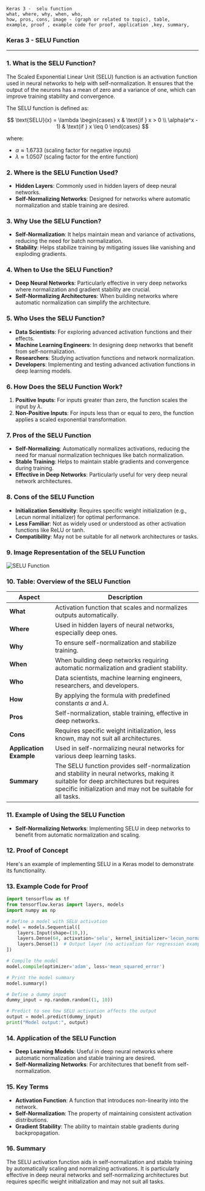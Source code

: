```code
Keras 3 -  selu function
what, where, why, when, who, 
how, pros, cons, image - (graph or related to topic), table,
example, proof , example code for proof, application ,key, summary,
```

<body>
    <script src="https://cdnjs.cloudflare.com/ajax/libs/mathjax/2.7.7/MathJax.js?config=TeX-MML-AM_CHTML" async></script>
    <link rel="stylesheet" href="https://cdnjs.cloudflare.com/ajax/libs/KaTeX/0.15.2/katex.min.css">
    <script src="https://cdnjs.cloudflare.com/ajax/libs/KaTeX/0.15.2/katex.min.js"></script>
    <script src="https://cdnjs.cloudflare.com/ajax/libs/KaTeX/0.15.2/contrib/auto-render.min.js"></script>
    <script>
        document.addEventListener("DOMContentLoaded", function() {
            renderMathInElement(document.body, {
                delimiters: [
                    { left: "$$", right: "$$", display: true },
                    { left: "$", right: "$", display: false }
                ]
            });
        });
    </script>   
</body>

### **Keras 3 - SELU Function**

---

### **1. What is the SELU Function?**
The Scaled Exponential Linear Unit (SELU) function is an activation function used in neural networks to help with self-normalization. It ensures that the output of the neurons has a mean of zero and a variance of one, which can improve training stability and convergence.

The SELU function is defined as:

$$ \text{SELU}(x) = \lambda \begin{cases} 
                          x & \text{if } x > 0 \\
\alpha(e^x - 1) & \text{if } x \leq 0 
\end{cases} $$

where:
- $\alpha \approx 1.6733$ (scaling factor for negative inputs)
- $\lambda \approx 1.0507$ (scaling factor for the entire function)

### **2. Where is the SELU Function Used?**
- **Hidden Layers**: Commonly used in hidden layers of deep neural networks.
- **Self-Normalizing Networks**: Designed for networks where automatic normalization and stable training are desired.

### **3. Why Use the SELU Function?**
- **Self-Normalization**: It helps maintain mean and variance of activations, reducing the need for batch normalization.
- **Stability**: Helps stabilize training by mitigating issues like vanishing and exploding gradients.

### **4. When to Use the SELU Function?**
- **Deep Neural Networks**: Particularly effective in very deep networks where normalization and gradient stability are crucial.
- **Self-Normalizing Architectures**: When building networks where automatic normalization can simplify the architecture.

### **5. Who Uses the SELU Function?**
- **Data Scientists**: For exploring advanced activation functions and their effects.
- **Machine Learning Engineers**: In designing deep networks that benefit from self-normalization.
- **Researchers**: Studying activation functions and network normalization.
- **Developers**: Implementing and testing advanced activation functions in deep learning models.

### **6. How Does the SELU Function Work?**
1. **Positive Inputs**: For inputs greater than zero, the function scales the input by $\lambda$.
2. **Non-Positive Inputs**: For inputs less than or equal to zero, the function applies a scaled exponential transformation.

### **7. Pros of the SELU Function**
- **Self-Normalizing**: Automatically normalizes activations, reducing the need for manual normalization techniques like batch normalization.
- **Stable Training**: Helps to maintain stable gradients and convergence during training.
- **Effective in Deep Networks**: Particularly useful for very deep neural network architectures.

### **8. Cons of the SELU Function**
- **Initialization Sensitivity**: Requires specific weight initialization (e.g., Lecun normal initializer) for optimal performance.
- **Less Familiar**: Not as widely used or understood as other activation functions like ReLU or tanh.
- **Compatibility**: May not be suitable for all network architectures or tasks.

### **9. Image Representation of the SELU Function**

![SELU Function](https://engineer-ece.github.io/Keras-learn/Keras3/02.%20Layers%20API/02.%20Layer%20activations/07.%20selu%20function/selu_function.png)  

### **10. Table: Overview of the SELU Function**

| **Aspect**              | **Description**                                                                 |
|-------------------------|---------------------------------------------------------------------------------|
| **What**                | Activation function that scales and normalizes outputs automatically.            |
| **Where**               | Used in hidden layers of neural networks, especially deep ones.                  |
| **Why**                 | To ensure self-normalization and stabilize training.                             |
| **When**                | When building deep networks requiring automatic normalization and gradient stability. |
| **Who**                 | Data scientists, machine learning engineers, researchers, and developers.        |
| **How**                 | By applying the formula with predefined constants $\alpha$ and $\lambda$. |
| **Pros**                | Self-normalization, stable training, effective in deep networks.                 |
| **Cons**                | Requires specific weight initialization, less known, may not suit all architectures. |
| **Application Example** | Used in self-normalizing neural networks for various deep learning tasks.       |
| **Summary**             | The SELU function provides self-normalization and stability in neural networks, making it suitable for deep architectures but requires specific initialization and may not be suitable for all tasks. |

### **11. Example of Using the SELU Function**
- **Self-Normalizing Networks**: Implementing SELU in deep networks to benefit from automatic normalization and scaling.

### **12. Proof of Concept**
Here's an example of implementing SELU in a Keras model to demonstrate its functionality.

### **13. Example Code for Proof**

```python
import tensorflow as tf
from tensorflow.keras import layers, models
import numpy as np

# Define a model with SELU activation
model = models.Sequential([
    layers.Input(shape=(10,)),
    layers.Dense(64, activation='selu', kernel_initializer='lecun_normal'),  # SELU function with Lecun normal initializer
    layers.Dense(1)  # Output layer (no activation for regression example)
])

# Compile the model
model.compile(optimizer='adam', loss='mean_squared_error')

# Print the model summary
model.summary()

# Define a dummy input
dummy_input = np.random.random((1, 10))

# Predict to see how SELU activation affects the output
output = model.predict(dummy_input)
print("Model output:", output)
```

### **14. Application of the SELU Function**
- **Deep Learning Models**: Useful in deep neural networks where automatic normalization and stable training are desired.
- **Self-Normalizing Networks**: For architectures that benefit from self-normalization.

### **15. Key Terms**
- **Activation Function**: A function that introduces non-linearity into the network.
- **Self-Normalization**: The property of maintaining consistent activation distributions.
- **Gradient Stability**: The ability to maintain stable gradients during backpropagation.

### **16. Summary**
The SELU activation function aids in self-normalization and stable training by automatically scaling and normalizing activations. It is particularly effective in deep neural networks and self-normalizing architectures but requires specific weight initialization and may not suit all tasks.
